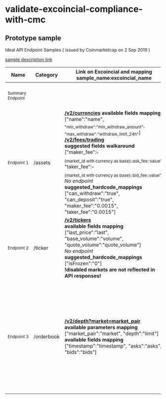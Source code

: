 # validate-excoincial-compliance-with-cmc

## Prototype sample

Ideal API Endpoint Samples
\( issued by Coinmarketcap on 2 Sep 2019 \)

[sample description link](https://docs.google.com/document/d/1S4urpzUnO2t7DmS_1dc4EL4tgnnbTObPYXvDeBnukCg/edit)

Name | Category | Link on Excoincial and mapping sample_name:excoincial_name | Status | Description | Link to sample
--- | --- | --- | --- | --- | ---
<sub>Summary Endpoint</sub> | | | | Overview of market data for all tickers. | [bitrue sample](https://www.bitrue.com/kline-api/public.json?command=returnTicker)
<sub>Endpoint&nbsp;1</sub> | /assets | **[/v2/currencies](https://excoincial.com/api/v2/currencies) available fields mapping**<br>\["name":"name", <sub>"min_withdraw":"min_withdraw_amount"</sub>, <sub>"max_withdraw":"withdraw_limit_24h"</sub>\] **[/v2/fees/trading](https://excoincial.com/api/v2/fees/trading)<br>suggested fields walkaround**<br>\["maker_fee":<sub>"\{market_id&nbsp;with&nbsp;currency&nbsp;as&nbsp;base\}::ask_fee::value"</sub>, "taker_fee":<sub>"\{market_id&nbsp;with&nbsp;currency&nbsp;as&nbsp;base\}::bid_fee::value"</sub>\]<br>*No&nbsp;endpoint* **suggested_hardcode_mappings**<br>\["can_withdraw":"true", "can_deposit":"true", "maker_fee":"0.0015", "taker_fee":"0.0015"\]| Compliant with mandatory | In depth details on crypto currencies available on the exchange. | [CMC description ENDPOINT_1](https://docs.google.com/document/d/1S4urpzUnO2t7DmS_1dc4EL4tgnnbTObPYXvDeBnukCg/edit#bookmark=id.yu07m9vl46wn)
<sub>Endpoint&nbsp;2</sub> | /ticker | **[/v2/tickers](https://excoincial.com/api/v2/tickers)<br>available fields mapping**<br>\["last_price":"last", "base_volume":"volume", "quote_volume":"quote_volume"\]<br>*No&nbsp;endpoint* **suggested_hardcode_mappings**<br>\["isFrozen":"0"\]<br>**!disabled markets are not reflected in API responses!** | Compliant with mandatory | 24-hour rolling window price change statistics for all markets. | [CMC description ENDPOINT_2](https://docs.google.com/document/d/1S4urpzUnO2t7DmS_1dc4EL4tgnnbTObPYXvDeBnukCg/edit#bookmark=id.vs2pdh9rb8fa)
<sub>Endpoint&nbsp;3</sub> | /orderbook | **[/v2/depth?market=market_pair](https://excoincial.com/api/v2/depth?market=btcusd&limit=300)<br>available parameters mapping**<br>\["market_pair":"market", "depth":"limit"\]<br>**available fields mapping**<br>\["timestamp":"timestamp", "asks":"asks",  "bids":"bids"\] | Compliant with mandatory | Market depth of a trading pair. One array containing a list of ask prices and another array containing bid prices. Query for level 2 order book with full depth available as minimum requirement. | [CMC description ENDPOINT_3](https://docs.google.com/document/d/1S4urpzUnO2t7DmS_1dc4EL4tgnnbTObPYXvDeBnukCg/edit#bookmark=id.9caev86c3vcc)
